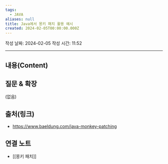 ```yaml
---
tags:
  - JAVA
aliases: null
title: Java에서 몽키 패치 활용 예시
created: 2024-02-05T00:00:00.000Z
---
```

작성 날짜: 2024-02-05
작성 시간: 11:52


----
## 내용(Content)


## 질문 & 확장

(없음)

## 출처(링크)
- https://www.baeldung.com/java-monkey-patching

## 연결 노트
- [[몽키 패치]]









